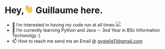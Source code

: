 <h1 align="left">Hey,<img src="https://raw.githubusercontent.com/ABSphreak/ABSphreak/master/gifs/hi.gif" width="30px" /> Guillaume here.</h1>

- 👀 I’m interested in having my code run at all times <img src="https://tenor.com/search/gojo+satoru-gifs"/>
- 🌱 I’m currently learning Python and Java -- 3nd Year in BSc Information Techonolgy :)
- 📫 How to reach me send me an Email @ gvgielie11@gmail.com

<!---
GielieFTW/GielieFTW is a ✨ special ✨ repository because its `README.md` (this file) appears on your GitHub profile.
You can click the Preview link to take a look at your changes.
--->
